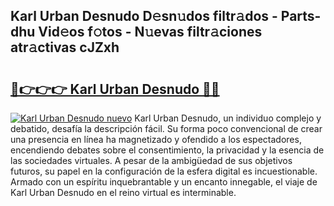 ## Karl Urban Desnudo D𝚎sn𝚞dos filtr𝚊dos - Parts-dhu Vid𝚎os f𝚘tos - N𝚞evas filtr𝚊ciones atr𝚊ctivas cJZxh

# <h2><a href="http://mb62tn.tromn.icu/?c=Karl+Urban+Desnudo">🔗👉👉👉 Karl Urban Desnudo 🔗🔗</a></h2>

[![Karl Urban Desnudo nuevo](https://i.imgur.com/pEAQMta.gif)](http://mb62tn.tromn.icu/?c=Karl+Urban+Desnudo)
Karl Urban Desnudo, un individuo complejo y debatido, desafía la descripción fácil. Su forma poco convencional de crear una presencia en línea ha magnetizado y ofendido a los espectadores, encendiendo debates sobre el consentimiento, la privacidad y la esencia de las sociedades virtuales. A pesar de la ambigüedad de sus objetivos futuros, su papel en la configuración de la esfera digital es incuestionable. Armado con un espíritu inquebrantable y un encanto innegable, el viaje de Karl Urban Desnudo en el reino virtual es interminable.
